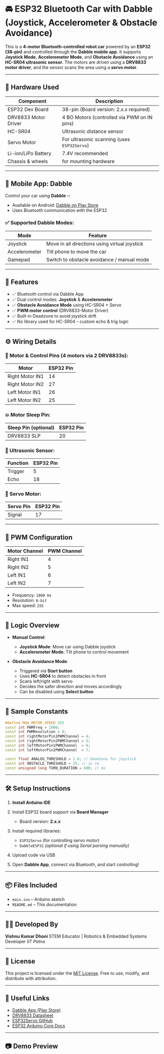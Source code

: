 # 🚘 ESP32 Bluetooth Car with Dabble (Joystick, Accelerometer & Obstacle Avoidance)

This is a **4-motor Bluetooth-controlled robot car** powered by an **ESP32 (38-pin)** and controlled through the **Dabble mobile app**. It supports **Joystick Mode**, **Accelerometer Mode**, and **Obstacle Avoidance** using an **HC-SR04 ultrasonic sensor**. The motors are driven using a **DRV8833 motor driver**, and the sensor scans the area using a **servo motor**.

---

## 🔧 Hardware Used

| Component            | Description                                  |
| -------------------- | -------------------------------------------- |
| ESP32 Dev Board      | 38-pin (Board version: 2.x.x required)       |
| DRV8833 Motor Driver | 4 BO Motors (controlled via PWM on IN pins)  |
| HC-SR04              | Ultrasonic distance sensor                   |
| Servo Motor          | For ultrasonic scanning (uses `ESP32Servo`)  |
| Li-ion/LiPo Battery  | 7.4V recommended                             |
| Chassis & wheels     | for mounting hardware                        |

---

## 📱 Mobile App: Dabble

Control your car using **Dabble** –:

* Available on Android: [Dabble on Play Store](https://play.google.com/store/apps/details?id=io.dabbleapp)
* Uses Bluetooth communication with the ESP32

### ✅ Supported Dabble Modes:

| Mode          | Feature                                       |
| ------------- | --------------------------------------------- |
| Joystick      | Move in all directions using virtual joystick |
| Accelerometer | Tilt phone to move the car                    |
| Gamepad       | Switch to obstacle avoidance / manual mode    |

---

## 🫠 Features

* ✅ Bluetooth control via Dabble App
* ✅ Dual control modes: **Joystick** & **Accelerometer**
* ✅ **Obstacle Avoidance Mode** using HC-SR04 + Servo
* ✅ **PWM motor control** (DRV8833-Motor Driver)
* ✅ Built-in Deadzone to avoid joystick drift
* ✅ No library used for HC-SR04 – custom echo & trig logic

---

## ⚙️ Wiring Details

### 🚗 Motor & Control Pins (4 motors via 2 DRV8833s):

| Motor           | ESP32 Pin |
| --------------- | --------- |
| Right Motor IN1 | 14        |
| Right Motor IN2 | 27        |
| Left Motor IN1  | 26        |
| Left Motor IN2  | 25        |

### 💥 Motor Sleep Pin:

| Sleep Pin (optional) | ESP32 Pin |
| -------------------- | --------- |
| DRV8833 SLP          | 20        |

### 📱 Ultrasonic Sensor:

| Function | ESP32 Pin |
| -------- | --------- |
| Trigger  | 5         |
| Echo     | 18        |

### 🔁 Servo Motor:

| Servo Pin | ESP32 Pin |
| --------- | --------- |
| Signal    | 17        |

---

## 🔌 PWM Configuration

| Motor Channel | PWM Channel |
| ------------- | ----------- |
| Right IN1     | 4           |
| Right IN2     | 5           |
| Left IN1      | 6           |
| Left IN2      | 7           |

* Frequency: `1000 Hz`
* Resolution: `8-bit`
* Max speed: `255`

---

## 🧮 Logic Overview

* **Manual Control**:

  * **Joystick Mode**: Move car using Dabble joystick
  * **Accelerometer Mode**: Tilt phone to control movement
* **Obstacle Avoidance Mode**:

  * Triggered via **Start button**
  * Uses **HC-SR04** to detect obstacles in front
  * Scans left/right with servo
  * Decides the safer direction and moves accordingly
  * Can be disabled using **Select button**

---

## 📜 Sample Constants

```cpp
#define MAX_MOTOR_SPEED 255
const int PWMFreq = 1000;
const int PWMResolution = 8;
const int rightMotorPin1PWMChannel = 4;
const int rightMotorPin2PWMChannel = 5;
const int leftMotorPin1PWMChannel  = 6;
const int leftMotorPin2PWMChannel  = 7;

const float ANALOG_THRESHOLD = 2.0; // Deadzone for joystick
const int OBSTACLE_THRESHOLD = 25; // in cm
const unsigned long TURN_DURATION = 600; // ms
```

---

## 🛠️ Setup Instructions

1. **Install Arduino IDE**
2. Install ESP32 board support via **Board Manager**

   * Board version: **2.x.x**
3. Install required libraries:

   * `ESP32Servo` (for controlling servo motor)
   * `DabbleESP32` *(optional if using Serial parsing manually)*
4. Upload code via USB
5. Open **Dabble App**, connect via Bluetooth, and start controlling!

---

## 📦 Files Included

* `main.ino` – Arduino sketch
* `README.md` – This documentation

---

## 🧑‍💻 Developed By

**Vishnu Kumar Dhoni**
STEM Educator | Robotics & Embedded Systems Developer
*IIT Patna*

---

## 📝 License

This project is licensed under the [MIT License](https://opensource.org/licenses/MIT).
Free to use, modify, and distribute with attribution.

---

## 🔗 Useful Links

* [Dabble App (Play Store)](https://play.google.com/store/apps/details?id=io.dabbleapp)
* [DRV8833 Datasheet](https://www.ti.com/lit/ds/symlink/drv8833.pdf)
* [ESP32Servo GitHub](https://github.com/madhephaestus/ESP32Servo)
* [ESP32 Arduino Core Docs](https://docs.espressif.com/projects/arduino-esp32/en/latest/)

---

## 📷 Demo Preview


